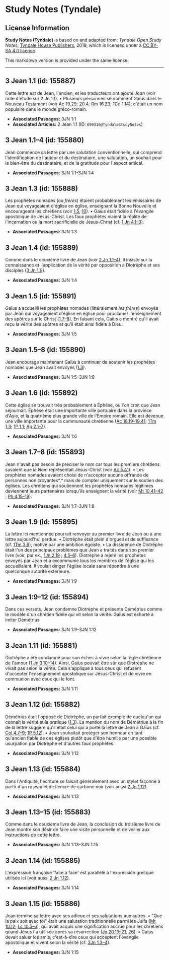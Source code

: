 # Study Notes (Tyndale)

## License Information

**Study Notes (Tyndale)** is based on and adapted from: _Tyndale Open Study Notes_, [Tyndale House Publishers](https://tyndaleopenresources.com/), 2019, which is licensed under a [CC BY-SA 4.0 license](https://creativecommons.org/licenses/by-sa/4.0/legalcode.en).

This markdown version is provided under the same license.



--------------------------------

## 3 Jean 1.1 (id: 155887)

Cette lettre est de Jean, l'ancien, et les traducteurs ont ajouté *Jean* (voir note d'étude sur 2 Jn 1\.1). • Plusieurs personnes se nomment Gaïus dans le Nouveau Testament (voir [Ac 19\.29](https://ref.ly/Acts19:29); [20\.4](https://ref.ly/Acts20:4); [Rm 16\.23](https://ref.ly/Rom16:23); [1Co 1\.14](https://ref.ly/1Cor1:14)); c'était un nom populaire dans le monde gréco\-romain.

* **Associated Passages:** 3JN 1:1
* **Associated Articles:** 2 Jean 1.1 (ID: `699316@TyndaleStudyNotes`)

## 3 Jean 1.1–4 (id: 155880)

Jean commence sa lettre par une salutation conventionnelle, qui comprend l'identification de l'auteur et du destinataire, une salutation, un souhait pour le bien\-être du destinataire, et de la gratitude pour l'aspect amical.

* **Associated Passages:** 3JN 1:1–3JN 1:4

## 3 Jean 1.3 (id: 155888)

Les prophètes nomades (ou *frères*) étaient probablement les émissaires de Jean qui voyageaient d'église en église, enseignant la Bonne Nouvelle et encourageant les chrétiens (voir [1\.5](https://ref.ly/3John1:5), [10](https://ref.ly/3John1:10)). • Gaïus était fidèle à l'évangile apostolique de Jésus\-Christ. Les faux prophètes niaient la réalité de l'incarnation ou la mort sacrificielle de Jésus\-Christ (cf. [1 Jn 4\.1–3](https://ref.ly/1John4:1-1John4:3)).

* **Associated Passages:** 3JN 1:3

## 3 Jean 1.4 (id: 155889)

Comme dans le deuxième livre de Jean (voir [2 Jn 1\.1–4](https://ref.ly/2John1:1-2John1:4)), il insiste sur la connaissance et l'application de la vérité par opposition à Diotrèphe et ses disciples ([3 Jn 1\.9](https://ref.ly/3John1:9)).

* **Associated Passages:** 3JN 1:4

## 3 Jean 1.5 (id: 155891)

Gaïus a accueilli les prophètes nomades (littéralement *les frères*) envoyés par Jean qui voyageaient d'église en église pour proclamer l'enseignement des apôtres sur le Christ ([1\.7–8](https://ref.ly/3John1:7-3John1:8)). En faisant cela, Gaïus a montré qu'il avait reçu la vérité des apôtres et qu'il était ainsi fidèle à Dieu.

* **Associated Passages:** 3JN 1:5

## 3 Jean 1.5–8 (id: 155890)

Jean encourage maintenant Gaïus à continuer de soutenir les prophètes nomades que Jean avait envoyés ([1\.3](https://ref.ly/3John1:3)).

* **Associated Passages:** 3JN 1:5–3JN 1:8

## 3 Jean 1.6 (id: 155892)

Cette église se trouvait très probablement à Éphèse, où l'on croit que Jean séjournait. Éphèse était une importante ville portuaire dans la province d'Asie, et la quatrième plus grande ville de l'Empire romain. Elle est devenue une ville importante pour la communauté chrétienne ([Ac 18\.19–19\.41](https://ref.ly/Acts18:19-Acts19:41); [1Tm 1\.3](https://ref.ly/1Tim1:3); [1P 1\.1](https://ref.ly/1Pet1:1); [Ap 2\.1–7](https://ref.ly/Rev2:1-Rev2:7)).

* **Associated Passages:** 3JN 1:6

## 3 Jean 1.7–8 (id: 155893)

Jean n'avait pas besoin de préciser le nom car tous les premiers chrétiens savaient que *le Nom* représentait Jésus\-Christ (voir [Ac 5\.41](https://ref.ly/Acts5:41)). • Les prophètes nomades avaient choisi de n'accepter aucune offrande de personnes non croyantes*,* mais de compter uniquement sur le soutien des églises. Les chrétiens qui soutiennent les prophètes nomades légitimes deviennent leurs partenaires lorsqu'ils enseignent la vérité (voir [Mt 10\.41–42](https://ref.ly/Matt10:41-Matt10:42) ; [Ph 4\.15–19](https://ref.ly/Phil4:15-Phil4:19)).

* **Associated Passages:** 3JN 1:7–3JN 1:8

## 3 Jean 1.9 (id: 155895)

La lettre ici mentionnée pourrait renvoyer au premier livre de Jean ou à une lettre aujourd'hui perdue. • Diotrèphe était plein d'orgueil et de suffisance (cf. [1Tm 3\.6](https://ref.ly/1Tim3:6)), motivé par une ambition égoïste. • La dissidence de Diotrèphe était l'un des principaux problèmes que Jean a traités dans son premier livre (voir, par ex., [1Jn 2\.19](https://ref.ly/1John2:19) ; [4\.5–6](https://ref.ly/1John4:5-1John4:6)). Diotrèphe a rejeté les prophètes envoyés par Jean et a excommunié tous les membres de l'église qui les accueillaient. Il voulait diriger l'église locale sans répondre à une quelconque autorité extérieure.

* **Associated Passages:** 3JN 1:9

## 3 Jean 1:9–12 (id: 155894)

Dans ces versets, Jean condamne Diotrèphe et présente Démétrius comme le modèle d'un chrétien fidèle qui vit selon la vérité. Gaïus est exhorté à imiter Démétrius.

* **Associated Passages:** 3JN 1:9–3JN 1:12

## 3 Jean 1.11 (id: 155881)

Diotrèphe a été condamné pour son échec à vivre selon la règle chrétienne de l'amour ([1 Jn 3\.10–14](https://ref.ly/1John3:10-1John3:14)). Ainsi, Gaïus pouvait être sûr que Diotrèphe ne vivait pas selon la vérité. Cela s'applique à tous ceux qui refusent d'accepter l'enseignement apostolique sur Jésus\-Christ et de vivre en communion avec ceux qui le font.

* **Associated Passages:** 3JN 1:11

## 3 Jean 1.12 (id: 155882)

Démétrius était l'opposé de Diotrèphe, un parfait exemple de quelqu'un qui connaît la vérité et la pratique ([1\.3](https://ref.ly/3John1:3)). La mention du nom de Démétrius à la fin de la lettre suggère qu'il était celui qui a porté la lettre de Jean à Gaïus (cf. [Col 4\.7–9](https://ref.ly/Col4:7-Col4:9); [1P 5\.12](https://ref.ly/1Pet5:12)). • Jean souhaitait protéger son honneur en tant qu'ancien fiable de ces églises plutôt que d'être humilié par une possible usurpation par Diotrèphe et d'autres faux prophètes.

* **Associated Passages:** 3JN 1:12

## 3 Jean 1.13 (id: 155884)

Dans l'Antiquité, l'écriture se faisait généralement avec un stylet façonné à partir d'un roseau et de l'encre de carbone noir (voir aussi [2 Jn 1\.12](https://ref.ly/2John1:12)).

* **Associated Passages:** 3JN 1:13

## 3 Jean 1.13–15 (id: 155883)

Comme dans le deuxième livre de Jean, la conclusion du troisième livre de Jean montre son désir de faire une visite personnelle et de veiller aux instructions de cette lettre.

* **Associated Passages:** 3JN 1:13–3JN 1:15

## 3 Jean 1.14 (id: 155885)

L'expression française 'face à face' est parallèle à l'expression grecque utilisée ici (voir aussi [2 Jn 1\.12](https://ref.ly/2John1:12)).

* **Associated Passages:** 3JN 1:14

## 3 Jean 1.15 (id: 155886)

Jean termine sa lettre avec ses adieux et ses salutations aux autres. • "Que la paix soit avec toi" était une salutation traditionnelle parmi les Juifs ([Mt 10\.12](https://ref.ly/Matt10:12); [Lc 10\.5–6](https://ref.ly/Luke10:5-Luke10:6)), qui avait acquis une signification accrue pour les chrétiens quand Jésus l'a utilisée après sa résurrection ([Jn 20\.19–21](https://ref.ly/John20:19-John20:21), [26](https://ref.ly/John20:26)). • Gaïus devait saluer les amis, c'est\-à\-dire ceux qui acceptent l'évangile apostolique et vivent selon la vérité (cf. [3Jn 1\.3–4](https://ref.ly/3John1:3-3John1:4)).

* **Associated Passages:** 3JN 1:15

